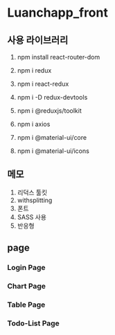 # Luanchapp_front

## 사용 라이브러리

1. npm install react-router-dom

2. npm i redux

3. npm i react-redux

4. npm i -D redux-devtools

5. npm i @reduxjs/toolkit

6. npm i axios

7. npm i @material-ui/core

8. npm i @material-ui/icons


## 메모
1. 리덕스 툴킷
2. withsplitting 
3. 폰트
4. SASS 사용
5. 반응형


## page

### Login Page


### Chart Page


### Table Page


### Todo-List Page